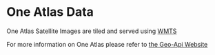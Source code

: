 # One Atlas Data

One Atlas Satellite Images are tiled and served using [WMTS](https://en.wikipedia.org/wiki/Web_Map_Tile_Service)

For more information on One Atlas please refer to [the Geo-Api Website](http://www.geoapi-airbusds.com/)